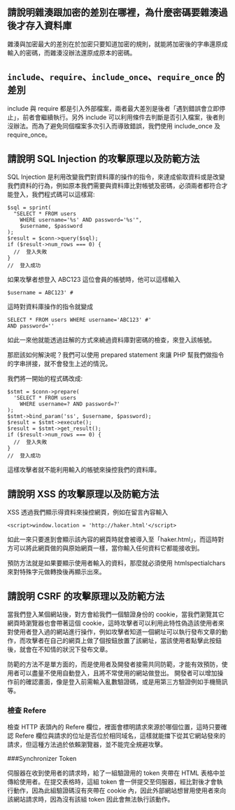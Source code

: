 ## 請說明雜湊跟加密的差別在哪裡，為什麼密碼要雜湊過後才存入資料庫

雜湊與加密最大的差別在於加密只要知道加密的規則，就能將加密後的字串還原成輸入的密碼，而雜湊沒辦法還原成原本的密碼。

## `include`、`require`、`include_once`、`require_once` 的差別

include 與 require 都是引入外部檔案，兩者最大差別是後者「遇到錯誤會立即停止」，前者會繼續執行。另外 include 可以利用條件去判斷是否引入檔案，後者則沒辦法。而為了避免同個檔案多次引入而導致錯誤，我們使用 include_once 及 require_once。


## 請說明 SQL Injection 的攻擊原理以及防範方法

SQL Injection 是利用改變我們對資料庫的操作的指令，來達成偷取資料或是改變我們資料的行為，例如原本我們需要與資料庫比對帳號及密碼，必須兩者都符合才能登入，我們程式碼可以這樣寫: 

```
$sql = sprint(
  "SELECT * FROM users
    WHERE username='%s' AND password='%s'",
    $username, $password
);
$result = $conn->query($sql);
if ($result->num_rows === 0) {
  //  登入失敗
}
//  登入成功
```
如果攻擊者想登入 ABC123 這位會員的帳號時，他可以這樣輸入

```
$username = ABC123' #
```

這時對資料庫操作的指令就變成

```
SELECT * FROM users WHERE username='ABC123' #' 
AND password=''
```
如此一來他就能透過註解的方式來繞過資料庫對密碼的檢查，來登入該帳號。

那麽該如何解決呢？我們可以使用 prepared statement 來讓 PHP 幫我們做指令的字串拼接，就不會發生上述的情況。

我們將一開始的程式碼改成: 

```
$stmt = $conn->prepare(
  'SELECT * FROM users
    WHERE username=? AND password=?'
);
$stmt->bind_param('ss', $username, $password);
$result = $stmt->execute();
$result = $stmt->get_result();
if ($result->num_rows === 0) {
  //  登入失敗
}
//  登入成功
```
這樣攻擊者就不能利用輸入的帳號來操控我們的資料庫。

##  請說明 XSS 的攻擊原理以及防範方法

XSS 透過我們顯示得資料來操控網頁，例如在留言內容輸入

```
<script>window.location = 'http://haker.html'</script>
```
如此一來只要進到會顯示該內容的網頁時就會被導入至「haker.html」，而這時對方可以將此網頁做的與原始網頁一樣，當你輸入任何資料它都能接收到。

預防方法就是如果要顯示使用者輸入的資料，那麼就必須使用 htmlspectialchars 來對特殊字元做轉換後再顯示出來。

## 請說明 CSRF 的攻擊原理以及防範方法

當我們登入某個網站後，對方會給我們一個驗證身份的 cookie，當我們瀏覽其它網頁時瀏覽器也會帶著這個 cookie，這時攻擊者可以利用此特性偽造該使用者來對使用者登入過的網站進行操作，例如攻擊者知道一個網址可以執行發布文章的動作，而攻擊者在自己的網頁上做了個按鈕放置了該網址，當該使用者點擊此按鈕後，就會在不知情的狀況下發布文章。

防範的方法不是單方面的，而是使用者及開發者接需共同防範，才能有效預防，使用者可以盡量不使用自動登入，且將不常使用的網站做登出。
開發者可以增加操作前的確認畫面，像是登入前需輸入亂數驗證碼，或是用第三方驗證例如手機簡訊等。

### 檢查 Refere

檢查 HTTP 表頭內的 Refere 欄位，裡面會標明請求來源於哪個位置，這時只要確認 Refere 欄位與請求的位址是否位於相同域名，這樣就能擋下從其它網站發來的請求，但這種方法過於依賴瀏覽器，並不能完全規避攻擊。

###Synchronizer Token

伺服器在收到使用者的請求時，給了一組驗證用的 token 夾帶在 HTML 表格中並傳給使用者。在提交表格時，這組 token 會一併提交至伺服器，經比對後才會執行動作，因為此組驗證碼沒有夾帶在 cookie 內，因此外部網站想冒用使用者來向該網站請求時，因為沒有該組 token 因此會無法執行該動作。